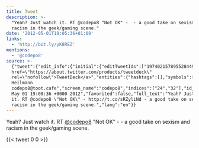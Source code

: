```yaml
---
title: Tweet
description: >-
  "Yeah? Just watch it. RT @codepo8 "Not OK" -  - a good take on sexism and
  racism in the geek/gaming scene."
date: '2012-05-01T19:05:36+01:00'
links:
  - 'http://bit.ly/yK8REZ'
mentions:
  - '@codepo8'
source: >-
  {"tweet":{"edit_info":{"initial":{"editTweetIds":["197402157895528449"],"editableUntil":"2012-05-01T20:08:36.654Z","editsRemaining":"5","isEditEligible":true}},"retweeted":false,"source":"<a
  href=\"https://about.twitter.com/products/tweetdeck\"
  rel=\"nofollow\">TweetDeck</a>","entities":{"hashtags":[],"symbols":[],"user_mentions":[{"name":"Chris
  Heilmann
  codepo8@toot.cafe","screen_name":"codepo8","indices":["24","32"],"id_str":"13567","id":"13567"}],"urls":[{"url":"http://t.co/sRZyliNd","expanded_url":"http://bit.ly/yK8REZ","display_url":"bit.ly/yK8REZ","indices":["44","64"]}]},"display_text_range":["0","125"],"favorite_count":"0","id_str":"197402157895528449","truncated":false,"retweet_count":"0","id":"197402157895528449","possibly_sensitive":false,"created_at":"Tue
  May 01 19:08:36 +0000 2012","favorited":false,"full_text":"Yeah? Just watch
  it. RT @codepo8 \"Not OK\" - http://t.co/sRZyliNd - a good take on sexism and
  racism in the geek/gaming scene.","lang":"en"}}
---
```

Yeah? Just watch it. RT [@codepo8](https://twitter.com/@codepo8) "Not OK" -  - a good take on sexism and racism in the geek/gaming scene.
    
{{< tweet 0 0 >}}
    
